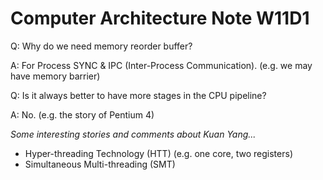# Computer Architecture Note W11D1

Q: Why do we need memory reorder buffer?

A: For Process SYNC & IPC (Inter-Process Communication). (e.g. we may have memory barrier)

Q: Is it always better to have more stages in the CPU pipeline?

A: No. (e.g. the story of Pentium 4)

*Some interesting stories and comments about Kuan Yang...*

- Hyper-threading Technology (HTT) (e.g. one core, two registers)
- Simultaneous Multi-threading (SMT)

